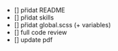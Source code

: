 - [] přidat README
- [] přidat skills
- [] přidat global.scss (+ variables)
- [] full code review 
- [] update pdf